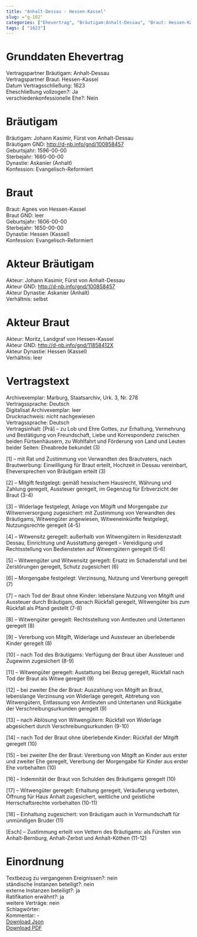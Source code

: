 ```yaml
---
title: "Anhalt-Dessau - Hessen-Kassel"
slug: ="g-102"
categories: ["Ehevertrag", "Bräutigam:Anhalt-Dessau", "Braut: Hessen-Kassel", "Eheschließung vollzogen?:Ja", "verschiedenkonfessionelle Ehe?:Nein", "Dynastie Bräutigam:Askanier (Anhalt)", "Akteur Bräutigam:Johann Kasimir, Fürst von Anhalt-Dessau", "Akteur Braut:Moritz, Landgraf von Hessen-Kassel", "Textbezug?:nein", "Ständisch?:nein", "Ratifikation?:ja", "Sonstiges?:nein", "Bräutigam:Anhalt-Dessau", "Braut: Hessen-Kassel"]
tags: [ "1623"]
---
```

<!--more-->

# Grunddaten Ehevertrag

Vertragspartner Bräutigam: Anhalt-Dessau<br>
Vertragspartner Braut: Hessen-Kassel<br>
Datum Vertragsschließung: 1623<br>
Eheschließung vollzogen?: Ja<br>
verschiedenkonfessionelle Ehe?: Nein<br>
# Bräutigam

Bräutigam: Johann Kasimir, Fürst von Anhalt-Dessau<br>
Bräutigam GND: http://d-nb.info/gnd/100858457<br>
Geburtsjahr: 1596-00-00<br>
Sterbejahr: 1660-00-00<br>
Dynastie: Askanier (Anhalt)<br>
Konfession: Evangelisch-Reformiert<br>
# Braut

Braut: Agnes von Hessen-Kassel<br>
Braut GND: leer<br>
Geburtsjahr: 1606-00-00<br>
Sterbejahr: 1650-00-00<br>
Dynastie: Hessen (Kassel)<br>
Konfession: Evangelisch-Reformiert<br>
# Akteur Bräutigam

Akteur: Johann Kasimir, Fürst von Anhalt-Dessau<br>
Akteur GND: http://d-nb.info/gnd/100858457<br>
Akteur Dynastie: Askanier (Anhalt)<br>
Verhältnis: selbst<br>
# Akteur Braut

Akteur: Moritz, Landgraf von Hessen-Kassel<br>
Akteur GND: http://d-nb.info/gnd/11858412X<br>
Akteur Dynastie: Hessen (Kassel)<br>
Verhältnis: leer<br>
# Vertragstext

Archivexemplar: Marburg, Staatsarchiv, Urk. 3, Nr. 278<br>
Vertragssprache: Deutsch<br>
Digitalisat Archivexemplar: leer<br>
Drucknachweis: nicht nachgewiesen<br>
Vertragssprache: Deutsch<br>
Vertragsinhalt: [Prä] – zu Lob und Ehre Gottes, zur Erhaltung, Vermehrung und Bestätigung von Freundschaft, Liebe und Korrespondenz zwischen beiden Fürtsenhäusern, zu Wohlfahrt und Förderung von Land und Leuten beider Seiten: Eheabrede bekundet (3)

[1] – mit Rat und Zustimmung von Verwandten des Brautvaters, nach Brautwerbung: Einwilligung für Braut erteilt, Hochzeit in Dessau vereinbart, Eheversprechen von Bräutigam erteilt (3)

[2] – Mitgift festgelegt: gemäß hessischem Hausrecht, Währung und Zahlung geregelt, Aussteuer geregelt, im Gegenzug für Erbverzicht der Braut (3-4)

[3] – Widerlage festgelegt, Anlage von Mitgift und Morgengabe zur Witwenversorgung zugesichert: mit Zustimmung von Verwandten des Bräutigams, Witwengüter angewiesen, Witweneinkünfte festgelegt, Nutzungsrechte geregelt (4-5)

[4] – Witwensitz geregelt: außerhalb von Witwengütern in Residenzstadt Dessau, Einrichtung und Ausstattung geregelt – Vereidigung und Rechtsstellung von Bediensteten auf Witwengütern geregelt (5-6)

[5] – Witwengüter und Witwensitz geregelt: Ersatz im Schadensfall und bei Zerstörungen geregelt, Schutz zugesichert (6)

[6] – Morgengabe festgelegt: Verzinsung, Nutzung und Vererbung geregelt (7)

[7] – nach Tod der Braut ohne Kinder: lebenslane Nutzung von Mitgift und Aussteuer durch Bräutigam, danach Rückfall geregelt, Witwengüter bis zum Rückfall als Pfand gestellt (7-8)

[8] – Witwengüter geregelt: Rechtsstellung von Amtleuten und Untertanen geregelt (8)

[9] – Vererbung von Mitgift, Widerlage und Aussteuer an überlebende Kinder geregelt (8)

[10] – nach Tod des Bräutigams: Verfügung der Braut über Aussteuer und Zugewinn zugesichert (8-9)

[11] – Witwengüter geregelt: Austattung bei Bezug geregelt, Rückfall nach Tod der Braut als Witwe geregelt (9)

[12] – bei zweiter Ehe der Braut: Auszahlung von Mitgift an Braut, lebenslange Verzinsung von Widerlage geregelt, Abtretung von Witwengütern, Entlassung von Amtleuten und Untertanen und Rückgabe der Verschreibungsurkunden geregelt (9)

[13] – nach Ablösung von Witwengütern: Rückfall von Widerlage abgesichert durch Verschreibungsurkunden (9-10)

[14] – nach Tod der Braut ohne überlebende Kinder: Rückfall der Mitgift geregelt (10)

[15] – bei zweiter Ehe der Braut: Vererbung von Mitgift an Kinder aus erster und zweiter Ehe geregelt, Vererbung der Morgengabe für Kinder aus erster Ehe vorbehalten (10)

[16] – Indemnität der Braut von Schulden des Bräutigams geregelt (10)

[17] – Witwengüter geregelt: Erhaltung geregelt, Veräußerung verboten, Öffnung für Haus Anhalt zugesichert, weltliche und geistliche Herrschaftsrechte vorbehalten (10-11)

[18] – Einhaltung zugesichert: von Bräutigam auch in Vormundschaft für unmündigen Bruder (11)

[Esch] – Zustimmung erteilt von Vettern des Bräutigams: als Fürsten von Anhalt-Bernburg, Anhalt-Zerbst und Anhalt-Köthen (11-12)
<br>
# Einordnung

Textbezug zu vergangenen Ereignissen?: nein<br>
ständische Instanzen beteiligt?: nein<br>
externe Instanzen beteiligt?: ja<br>
Ratifikation erwähnt?: ja<br>
weitere Verträge: nein<br>
Schlagwörter: <br>
Kommentar: -<br>
[Download Json](/vertraege/vertrag-102.json)<br>
[Download PDF](/vertraege/v103.pdf)